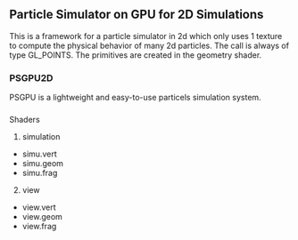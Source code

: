 ## Particle Simulator on GPU for 2D Simulations
This is a framework for a particle simulator in 2d which only uses 1 texture to compute the physical behavior of many 2d particles. The call is always of type GL_POINTS. The primitives are created in the geometry shader.

### PSGPU2D

PSGPU is a lightweight and easy-to-use particels simulation system.

###
Shaders
1. simulation
  - simu.vert
  - simu.geom
  - simu.frag
2. view 
  - view.vert
  - view.geom
  - view.frag
